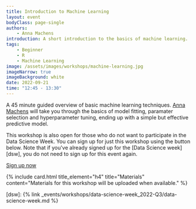 ```yaml
---
title: Introduction to Machine Learning
layout: event
bodyClass: page-single
authors:
    - Anna Machens
introduction: A short introduction to the basics of machine learning.
tags:
    - Beginner
    - R
    - Machine Learning
image: /assets/images/workshops/machine-learning.jpg
imageNarrow: true
imageBackground: white
date: 2022-09-21
time: "12:45 - 13:30"
---
```


A 45 minute guided overview of basic machine learning techniques. [Anna Machens](/team/#a-k-machens) will take you through the basics of model fitting, paramater selection and hyperparameter tuning, ending up with a simple but effective predictive model.

This workshop is also open for those who do not want to participate in the Data Science Week. You can sign up for just this workshop using the button below. Note that if you've already signed up for the [Data Science week][dsw], you do not need to sign up for this event again.

<a href="https://www.utwente.nl/en/bms/research/bdsi/dsw-2022-q3-workshop-machine-learning/" class="button">Sign up now</a>

{% include card.html title_element="h4" title="Materials" content="Materials for this workshop will be uploaded when available." %}

[dsw]: {% link _events/workshops/data-science-week_2022-Q3/data-science-week.md %}
